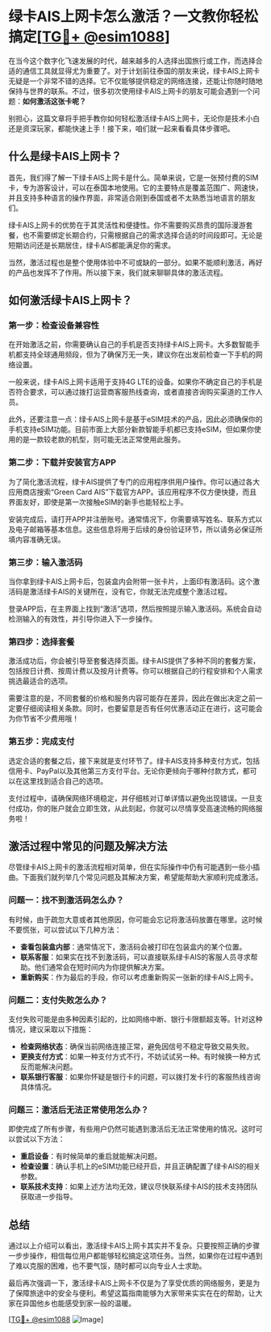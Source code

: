 # 绿卡AIS上网卡怎么激活？一文教你轻松搞定[[TG💪+ @esim1088](https://t.me/s/esim1088)]

在当今这个数字化飞速发展的时代，越来越多的人选择出国旅行或工作，而选择合适的通信工具就显得尤为重要了。对于计划前往泰国的朋友来说，绿卡AIS上网卡无疑是一个非常不错的选择。它不仅能够提供稳定的网络连接，还能让你随时随地保持与世界的联系。不过，很多初次使用绿卡AIS上网卡的朋友可能会遇到一个问题：**如何激活这张卡呢？**

别担心，这篇文章将手把手教你如何轻松激活绿卡AIS上网卡，无论你是技术小白还是资深玩家，都能快速上手！接下来，咱们就一起来看看具体步骤吧。

## 什么是绿卡AIS上网卡？

首先，我们得了解一下绿卡AIS上网卡是什么。简单来说，它是一张预付费的SIM卡，专为游客设计，可以在泰国本地使用。它的主要特点是覆盖范围广、网速快，并且支持多种语言的操作界面，非常适合刚到泰国或者不太熟悉当地语言的朋友们。

绿卡AIS上网卡的优势在于其灵活性和便捷性。你不需要购买昂贵的国际漫游套餐，也不需要绑定长期合约，只需根据自己的需求选择合适的时间段即可。无论是短期访问还是长期居住，绿卡AIS都能满足你的需求。

当然，激活过程也是整个使用体验中不可或缺的一部分。如果不能顺利激活，再好的产品也发挥不了作用。所以接下来，我们就来聊聊具体的激活流程。

## 如何激活绿卡AIS上网卡？

### 第一步：检查设备兼容性

在开始激活之前，你需要确认自己的手机是否支持绿卡AIS上网卡。大多数智能手机都支持全球通用频段，但为了确保万无一失，建议你在出发前检查一下手机的网络设置。

一般来说，绿卡AIS上网卡适用于支持4G LTE的设备。如果你不确定自己的手机是否符合要求，可以通过拨打运营商客服热线查询，或者直接咨询购买渠道的工作人员。

此外，还要注意一点：绿卡AIS上网卡是基于eSIM技术的产品，因此必须确保你的手机支持eSIM功能。目前市面上大部分新款智能手机都已支持eSIM，但如果你使用的是一款较老款的机型，则可能无法正常使用此服务。

### 第二步：下载并安装官方APP

为了简化激活流程，绿卡AIS提供了专门的应用程序供用户操作。你可以通过各大应用商店搜索“Green Card AIS”下载官方APP。该应用程序不仅方便快捷，而且界面友好，即使是第一次接触eSIM的新手也能轻松上手。

安装完成后，请打开APP并注册账号。通常情况下，你需要填写姓名、联系方式以及电子邮箱等基本信息。这些信息将用于后续的身份验证环节，所以请务必保证所填内容准确无误。

### 第三步：输入激活码

当你拿到绿卡AIS上网卡后，包装盒内会附带一张卡片，上面印有激活码。这个激活码是激活绿卡AIS的关键所在，没有它，你就无法完成整个激活过程。

登录APP后，在主界面上找到“激活”选项，然后按照提示输入激活码。系统会自动检测输入的有效性，并引导你进入下一步操作。

### 第四步：选择套餐

激活成功后，你会被引导至套餐选择页面。绿卡AIS提供了多种不同的套餐方案，包括按日计费、按周计费以及按月计费等。你可以根据自己的行程安排和个人需求挑选最适合的选项。

需要注意的是，不同套餐的价格和服务内容可能存在差异，因此在做出决定之前一定要仔细阅读相关条款。同时，也要留意是否有任何优惠活动正在进行，这可能会为你节省不少费用哦！

### 第五步：完成支付

选定合适的套餐之后，接下来就是支付环节了。绿卡AIS支持多种支付方式，包括信用卡、PayPal以及其他第三方支付平台。无论你更倾向于哪种付款方式，都可以在这里找到适合自己的选项。

支付过程中，请确保网络环境稳定，并仔细核对订单详情以避免出现错误。一旦支付成功，你的账户就会立即生效，从此刻起，你就可以尽情享受高速流畅的网络服务啦！

## 激活过程中常见的问题及解决方法

尽管绿卡AIS上网卡的激活流程相对简单，但在实际操作中仍有可能遇到一些小插曲。下面我们就列举几个常见问题及其解决方案，希望能帮助大家顺利完成激活。

### 问题一：找不到激活码怎么办？

有时候，由于疏忽大意或者其他原因，你可能会忘记将激活码放置在哪里。这时候不要慌张，可以尝试以下几种方法：

- **查看包装盒内部**：通常情况下，激活码会被打印在包装盒内的某个位置。
- **联系客服**：如果实在找不到激活码，可以直接联系绿卡AIS的客服人员寻求帮助。他们通常会在短时间内为你提供解决方案。
- **重新购买**：作为最后的手段，你可以考虑重新购买一张新的绿卡AIS上网卡。

### 问题二：支付失败怎么办？

支付失败可能是由多种因素引起的，比如网络中断、银行卡限额超支等。针对这种情况，建议采取以下措施：

- **检查网络状态**：确保当前网络连接正常，避免因信号不稳定导致交易失败。
- **更换支付方式**：如果一种支付方式不行，不妨试试另一种。有时候换一种方式反而能解决问题。
- **联系银行客服**：如果你怀疑是银行卡的问题，可以拨打发卡行的客服热线咨询具体情况。

### 问题三：激活后无法正常使用怎么办？

即使完成了所有步骤，有些用户仍然可能遇到激活后无法正常使用的情况。这时可以尝试以下方法：

- **重启设备**：有时候简单的重启就能解决问题。
- **检查设置**：确认手机上的eSIM功能已经开启，并且正确配置了绿卡AIS的相关参数。
- **联系技术支持**：如果上述方法均无效，建议尽快联系绿卡AIS的技术支持团队获取进一步指导。

## 总结

通过以上介绍可以看出，激活绿卡AIS上网卡其实并不复杂。只要按照正确的步骤一步步操作，相信每位用户都能够轻松搞定这项任务。当然，如果你在过程中遇到了难以克服的困难，也不要气馁，随时都可以向专业人士求助。

最后再次强调一下，激活绿卡AIS上网卡不仅是为了享受优质的网络服务，更是为了保障旅途中的安全与便利。希望这篇指南能够为大家带来实实在在的帮助，让大家在异国他乡也能感受到家一般的温暖。

[[TG💪+ @esim1088](https://t.me/s/esim1088) ![Image](https://i.postimg.cc/4NQfJmqS/Snipaste-2025-05-13-00-14-12.png)]